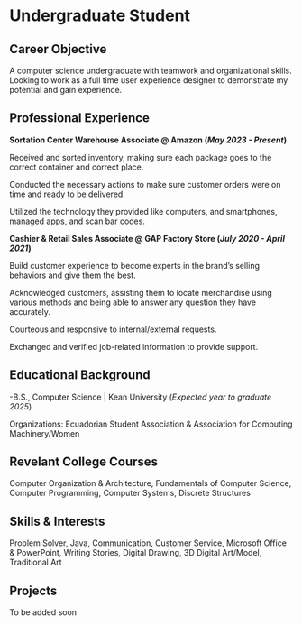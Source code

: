 # Undergraduate Student

## Career Objective 
A computer science undergraduate with teamwork and organizational skills. Looking to work as a full time user experience designer to demonstrate my potential and gain experience. 

## Professional Experience 
**Sortation Center Warehouse Associate @ Amazon (_May 2023 - Present_)**

Received and sorted inventory, making sure each package goes to the correct container and correct place.

Conducted the necessary actions to make sure customer orders were on time and ready to be delivered.

Utilized the technology they provided like computers, and smartphones, managed apps, and scan bar codes.

**Cashier & Retail Sales Associate @ GAP Factory Store (_July 2020 - April 2021_)**

Build customer experience to become experts in the brand’s selling behaviors and give them the best.

Acknowledged customers, assisting them to locate merchandise using various methods and being able to answer any question they have accurately. 

Courteous and responsive to internal/external requests.

Exchanged and verified job-related information to provide support.


## Educational Background
-B.S., Computer Science | Kean University  (_Expected year to graduate 2025_)
  
Organizations: Ecuadorian Student Association & Association for Computing Machinery/Women 


## Revelant College Courses
Computer Organization & Architecture, Fundamentals of Computer Science, Computer Programming, Computer Systems, Discrete Structures

## Skills & Interests
Problem Solver, Java, Communication, Customer Service, Microsoft Office & PowerPoint, Writing Stories, Digital Drawing, 3D Digital Art/Model, Traditional Art 

## Projects 
To be added soon
